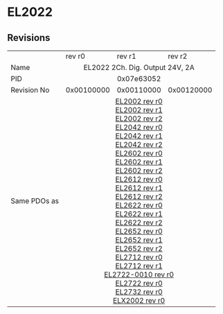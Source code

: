 # EL2022

## Revisions
<table>
<tr>
<td></td>
<td>rev r0</td>
<td>rev r1</td>
<td>rev r2</td>
</tr>
<tr>
<td>Name</td>
<td colspan=3 align="center">EL2022 2Ch. Dig. Output 24V, 2A</td>
</tr>
<tr>
<td>PID</td>
<td colspan=3 align="center">0x07e63052</td>
</tr>
<tr>
<td>Revision No</td>
<td>0x00100000</td>
<td>0x00110000</td>
<td>0x00120000</td>
</tr>
<tr>
<td>Same PDOs as</td>
<td colspan=3 align="center"><a href="EL2002.md">EL2002 rev r0</a><br/><a href="EL2002.md">EL2002 rev r1</a><br/><a href="EL2002.md">EL2002 rev r2</a><br/><a href="EL2042.md">EL2042 rev r0</a><br/><a href="EL2042.md">EL2042 rev r1</a><br/><a href="EL2042.md">EL2042 rev r2</a><br/><a href="EL2602.md">EL2602 rev r0</a><br/><a href="EL2602.md">EL2602 rev r1</a><br/><a href="EL2602.md">EL2602 rev r2</a><br/><a href="EL2612.md">EL2612 rev r0</a><br/><a href="EL2612.md">EL2612 rev r1</a><br/><a href="EL2612.md">EL2612 rev r2</a><br/><a href="EL2622.md">EL2622 rev r0</a><br/><a href="EL2622.md">EL2622 rev r1</a><br/><a href="EL2622.md">EL2622 rev r2</a><br/><a href="EL2652.md">EL2652 rev r0</a><br/><a href="EL2652.md">EL2652 rev r1</a><br/><a href="EL2652.md">EL2652 rev r2</a><br/><a href="EL2712.md">EL2712 rev r0</a><br/><a href="EL2712.md">EL2712 rev r1</a><br/><a href="EL2722-0010.md">EL2722-0010 rev r0</a><br/><a href="EL2722.md">EL2722 rev r0</a><br/><a href="EL2732.md">EL2732 rev r0</a><br/><a href="ELX2002.md">ELX2002 rev r0</a></td>
</tr>
</table>
